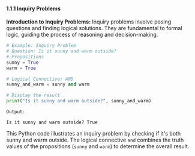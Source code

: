 #### 1.1.1 Inquiry Problems

**Introduction to Inquiry Problems:**
Inquiry problems involve posing questions and finding logical solutions. They are fundamental to formal logic, guiding the process of reasoning and decision-making.

```python
# Example: Inquiry Problem
# Question: Is it sunny and warm outside?
# Propositions
sunny = True
warm = True

# Logical Connective: AND
sunny_and_warm = sunny and warm

# Display the result
print("Is it sunny and warm outside?", sunny_and_warm)
```

```
Output:

Is it sunny and warm outside? True

```

This Python code illustrates an inquiry problem by checking if it's both sunny and warm outside. The logical connective `and` combines the truth values of the propositions (`sunny` and `warm`) to determine the overall result.
